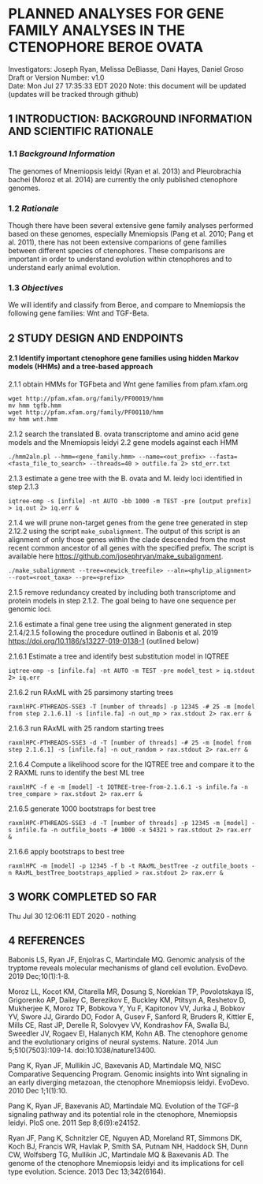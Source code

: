 # PLANNED ANALYSES FOR GENE FAMILY ANALYSES IN THE CTENOPHORE BEROE OVATA
 Investigators: Joseph Ryan, Melissa DeBiasse, Dani Hayes, Daniel Groso  
 Draft or Version Number: v1.0  
 Date: Mon Jul 27 17:35:33 EDT 2020
 Note: this document will be updated (updates will be tracked through github)
 
## 1 INTRODUCTION: BACKGROUND INFORMATION AND SCIENTIFIC RATIONALE  

### 1.1 _Background Information_  

The genomes of Mnemiopsis leidyi (Ryan et al. 2013) and Pleurobrachia bachei (Moroz et al. 2014) are currently the only published ctenophore genomes. 

### 1.2 _Rationale_  

Though there have been several extensive gene family analyses performed based on these genomes, especially Mnemiopsis (Pang et al. 2010; Pang et al. 2011),  there has not been extensive comparions of gene families between different species of ctenophores. These comparisons are important in order to understand evolution within ctenophores and to understand early animal evolution.

### 1.3 _Objectives_  

We will identify and classify from Beroe, and compare to Mnemiopsis the following gene families: Wnt and TGF-Beta.

## 2 STUDY DESIGN AND ENDPOINTS  

#### 2.1 Identify important ctenophore gene families using hidden Markov models (HHMs) and a tree-based approach 

2.1.1 obtain HMMs for TGFbeta and Wnt gene families from pfam.xfam.org  

```
wget http://pfam.xfam.org/family/PF00019/hmm
mv hmm tgfb.hmm
wget http://pfam.xfam.org/family/PF00110/hmm
mv hmm wnt.hmm
```

2.1.2 search the translated B. ovata transcriptome and amino acid gene models and the Mnemiopsis leidyi 2.2 gene models against each HMM

```
./hmm2aln.pl --hmm=<gene_family.hmm> --name=<out_prefix> --fasta=<fasta_file_to_search> --threads=40 > outfile.fa 2> std_err.txt
```
  
2.1.3 estimate a gene tree with the B. ovata and M. leidy loci identified in step 2.1.3

```
iqtree-omp -s [infile] -nt AUTO -bb 1000 -m TEST -pre [output prefix] > iq.out 2> iq.err &
```

2.1.4 we will prune non-target genes from the gene tree generated in step 2.12.2 using the script ```make_subalignment```. The output of this script is an alignment of only those genes within the clade descended from the most recent common ancestor of all genes with the specified prefix. The script is available here https://github.com/josephryan/make_subalignment. 

```
./make_subalignment --tree=<newick_treefile> --aln=<phylip_alignment> --root=<root_taxa> --pre=<prefix>
```

2.1.5 remove redundancy created by including both transcriptome and protein models in step 2.1.2. The goal being to have one sequence per genomic loci.

2.1.6 estimate a final gene tree using the alignment generated in step 2.1.4/2.1.5 following the procedure outlined in Babonis et al. 2019 https://doi.org/10.1186/s13227-019-0138-1 (outlined below)

2.1.6.1 Estimate a tree and identify best substitution model in IQTREE
```
iqtree-omp -s [infile.fa] -nt AUTO -m TEST -pre model_test > iq.stdout 2> iq.err
```

2.1.6.2 run RAxML with 25 parsimony starting trees
```
raxmlHPC-PTHREADS-SSE3 -T [number of threads] -p 12345 -# 25 -m [model from step 2.1.6.1] -s [infile.fa] -n out_mp > rax.stdout 2> rax.err &
```

2.1.6.3 run RAxML with 25 random starting trees
```
raxmlHPC-PTHREADS-SSE3 -d -T [number of threads] -# 25 -m [model from step 2.1.6.1] -s [infile.fa] -n out_random > rax.stdout 2> rax.err &
```

2.1.6.4 Compute a likelihood score for the IQTREE tree and compare it to the 2 RAXML runs to identify the best ML tree
```
raxmlHPC -f e -m [model] -t IQTREE-tree-from-2.1.6.1 -s infile.fa -n tree_compare > rax.stdout 2> rax.err &
```

2.1.6.5 generate 1000 bootstraps for best tree
```
raxmlHPC-PTHREADS-SSE3 -d -T [number of threads] -p 12345 -m [model] -s infile.fa -n outfile_boots -# 1000 -x 54321 > rax.stdout 2> rax.err &
```

2.1.6.6 apply bootstraps to best tree
```
raxmlHPC -m [model] -p 12345 -f b -t RAxML_bestTree -z outfile_boots -n RAxML_bestTree_bootstraps_applied > rax.stdout 2> rax.err &
```

## 3 WORK COMPLETED SO FAR

Thu Jul 30 12:06:11 EDT 2020 - nothing


## 4 REFERENCES

Babonis LS, Ryan JF, Enjolras C, Martindale MQ. Genomic analysis of the tryptome reveals molecular mechanisms of gland cell evolution. EvoDevo. 2019 Dec;10(1):1-8.

Moroz LL, Kocot KM, Citarella MR, Dosung S, Norekian TP, Povolotskaya IS, Grigorenko AP, Dailey C, Berezikov E, Buckley KM, Ptitsyn A, Reshetov D, Mukherjee K, Moroz TP, Bobkova Y, Yu F, Kapitonov VV, Jurka J, Bobkov YV, Swore JJ, Girardo DO, Fodor A, Gusev F, Sanford R, Bruders R, Kittler E, Mills CE, Rast JP, Derelle R, Solovyev VV, Kondrashov FA, Swalla BJ, Sweedler JV, Rogaev EI, Halanych KM, Kohn AB. The ctenophore genome and the evolutionary origins of neural systems. Nature. 2014 Jun 5;510(7503):109-14. doi:10.1038/nature13400.

Pang K, Ryan JF, Mullikin JC, Baxevanis AD, Martindale MQ, NISC Comparative Sequencing Program. Genomic insights into Wnt signaling in an early diverging metazoan, the ctenophore Mnemiopsis leidyi. EvoDevo. 2010 Dec 1;1(1):10.

Pang K, Ryan JF, Baxevanis AD, Martindale MQ. Evolution of the TGF-β signaling pathway and its potential role in the ctenophore, Mnemiopsis leidyi. PloS one. 2011 Sep 8;6(9):e24152.

Ryan JF, Pang K, Schnitzler CE, Nguyen AD, Moreland RT, Simmons DK, Koch BJ, Francis WR, Havlak P, Smith SA, Putnam NH, Haddock SH, Dunn CW, Wolfsberg TG, Mullikin JC, Martindale MQ & Baxevanis AD. The genome of the ctenophore Mnemiopsis leidyi and its implications for cell type evolution. Science. 2013 Dec 13;342(6164).


